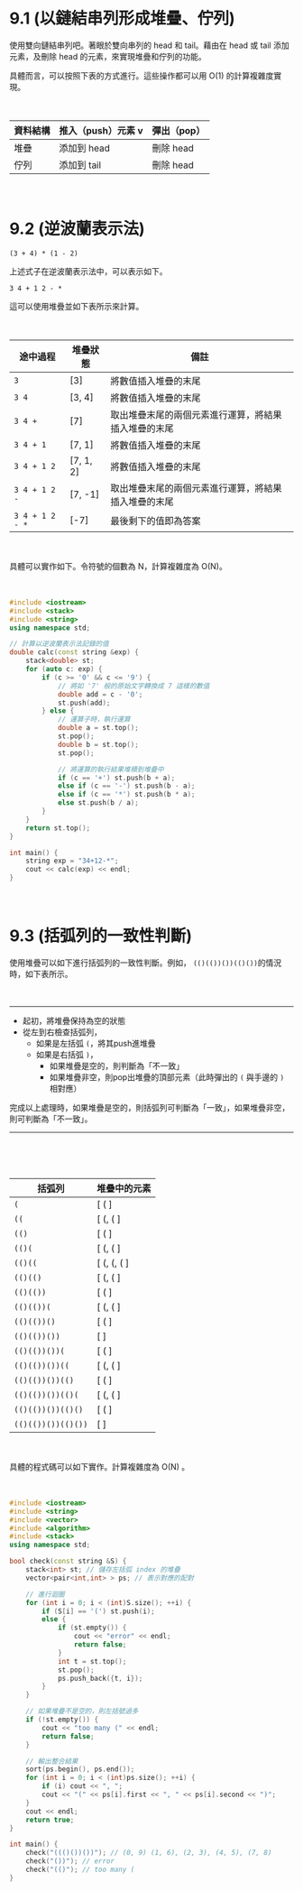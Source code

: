 # 9.1 (以鏈結串列形成堆疊、佇列)

使用雙向鏈結串列吧。著眼於雙向串列的 head 和 tail。藉由在 head 或 tail 添加元素，及刪除 head 的元素，來實現堆疊和佇列的功能。

具體而言，可以按照下表的方式進行。這些操作都可以用 O(1) 的計算複雜度實現。

　

| 資料結構 |  推入（push）元素 v | 彈出（pop）  |
| ---------- | -------------- | ----------- |
| 堆疊   | 添加到 head     | 刪除 head  |
| 佇列    | 添加到 tail     | 刪除 head  |


　

# 9.2 (逆波蘭表示法)

`(3 + 4) * (1 - 2)` 

上述式子在逆波蘭表示法中，可以表示如下。

```
3 4 + 1 2 - *
```

這可以使用堆疊並如下表所示來計算。

　

| 途中過程        | 堆疊狀態      | 備註                                                         |
| --------------- | ------------ | ------------------------------------------------------------ |
| `3`             | [3]          | 將數值插入堆疊的末尾                                       |
| `3 4`           | [3, 4]       | 將數值插入堆疊的末尾                                       |
| `3 4 +`         | [7]          | 取出堆疊末尾的兩個元素進行運算，將結果插入堆疊的末尾         |
| `3 4 + 1`       | [7, 1]       | 將數值插入堆疊的末尾                                       |
| `3 4 + 1 2`     | [7, 1, 2]    | 將數值插入堆疊的末尾                                       |
| `3 4 + 1 2 -`   | [7, -1]      | 取出堆疊末尾的兩個元素進行運算，將結果插入堆疊的末尾         |
| `3 4 + 1 2 - *` | [-7]         | 最後剩下的值即為答案                                      |

　

具體可以實作如下。令符號的個數為 N，計算複雜度為 O(N)。

　

```cpp
#include <iostream>
#include <stack>
#include <string>
using namespace std;

// 計算以逆波蘭表示法記錄的值
double calc(const string &exp) {
    stack<double> st;
    for (auto c: exp) {
        if (c >= '0' && c <= '9') {
            // 將如 '7' 般的原始文字轉換成 7 這樣的數值
            double add = c - '0';
            st.push(add);
        } else {
            // 運算子時，執行運算
            double a = st.top();
            st.pop();
            double b = st.top();
            st.pop();

            // 將運算的執行結果堆積到堆疊中
            if (c == '+') st.push(b + a);
            else if (c == '-') st.push(b - a);
            else if (c == '*') st.push(b * a);
            else st.push(b / a);
        }
    }
    return st.top();
}

int main() {
    string exp = "34+12-*";
    cout << calc(exp) << endl;
}
```

　

# 9.3 (括弧列的一致性判斷)

使用堆疊可以如下進行括弧列的一致性判斷。例如， `(()(())())(()())`的情況時，如下表所示。

　

-----

+ 起初，將堆疊保持為空的狀態
+ 從左到右檢查括弧列，
    + 如果是左括弧 `(`，將其push進堆疊
    + 如果是右括弧 `)`，
        + 如果堆疊是空的，則判斷為「不一致」
        + 如果堆疊非空，則pop出堆疊的頂部元素（此時彈出的 `(` 與手邊的 `)` 相對應）

完成以上處理時，如果堆疊是空的，則括弧列可判斷為「一致」，如果堆疊非空，則可判斷為「不一致」。

-----

 

　

| 括弧列           | 堆疊中的元素 |
| ------------------ | -------------- |
| `(`                | [ ( ]          |
| `((`               | [ (, ( ]       |
| `(()`              | [ ( ]          |
| `(()(`             | [ (, ( ]       |
| `(()((`            | [ (, (, ( ]    |
| `(()(()`           | [ (, ( ]       |
| `(()(())`          | [ ( ]          |
| `(()(())(`         | [ (, ( ]       |
| `(()(())()`        | [ ( ]          |
| `(()(())())`       | [ ]            |
| `(()(())())(`      | [ ( ]          |
| `(()(())())((`     | [ (, ( ]       |
| `(()(())())(()`    | [ ( ]          |
| `(()(())())(()(`   | [ (, ( ]       |
| `(()(())())(()()`  | [ ( ]          |
| `(()(())())(()())` | [ ]            |

　

具體的程式碼可以如下實作。計算複雜度為 O(N) 。

　


```cpp
#include <iostream>
#include <string>
#include <vector>
#include <algorithm>
#include <stack>
using namespace std;

bool check(const string &S) {
    stack<int> st; // 儲存左括弧 index 的堆疊
    vector<pair<int,int> > ps; // 表示對應的配對

    // 進行迴圈
    for (int i = 0; i < (int)S.size(); ++i) {
        if (S[i] == '(') st.push(i);
        else {
            if (st.empty()) {
                cout << "error" << endl;
                return false;
            }
            int t = st.top();
            st.pop();
            ps.push_back({t, i});
        }
    }

    // 如果堆疊不是空的，則左括號過多
    if (!st.empty()) {
        cout << "too many (" << endl;
        return false;
    }

    // 輸出整合結果
    sort(ps.begin(), ps.end());
    for (int i = 0; i < (int)ps.size(); ++i) {
        if (i) cout << ", ";
        cout << "(" << ps[i].first << ", " << ps[i].second << ")";
    }
    cout << endl;
    return true;
}

int main() {
    check("((()())())"); // (0, 9) (1, 6), (2, 3), (4, 5), (7, 8)
    check("())"); // error
    check("(()"); // too many (
}
```

